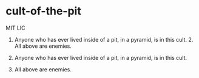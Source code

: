 # cult-of-the-pit

MIT LIC

1. Anyone who has ever lived inside of a pit, in a pyramid, is in this cult. 2. All above are enemies.

1. Anyone who has ever lived inside of a pit, in a pyramid, is in this cult.
2. All above are enemies.
